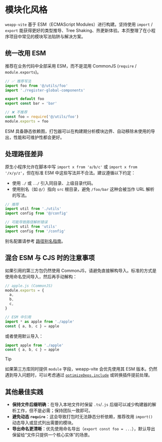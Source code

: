 # 模块化风格

`weapp-vite` 基于 ESM（ECMAScript Modules）进行构建。坚持使用 `import` / `export` 能获得更好的类型推导、Tree Shaking、热更新体验。本页整理了在小程序项目中常见的模块写法陷阱与解决方案。

## 统一改用 ESM

推荐在业务代码中全部采用 ESM，而不是混用 CommonJS (`require` / `module.exports`)。

```ts
// ✅ 推荐写法
import foo from '@/utils/foo'
import './register-global-components'

export default foo
export const bar = 'bar'

// ❌ 不推荐
const foo = require('@/utils/foo')
module.exports = foo
```

ESM 具备静态依赖图，打包器可以在构建期分析模块边界、自动移除未使用的导出，性能和可维护性都会更好。

## 处理路径差异

原生小程序允许在脚本中写 `import x from 'a/b/c'` 或 `import x from '/x/y/z'`，但在标准 ESM 中这些写法并不合法。建议遵循以下约定：

- 使用 `./` 或 `../` 引入同目录、上级目录代码。
- 使用别名（如 `@/`）指向 `src` 根目录，避免 `/foo/bar` 这种会被当作 URL 解析的写法。

```ts
// 推荐
import util from './utils'
import config from '@/config'

// 可能导致路径解析错误
import util from 'utils'
import config from '/config'
```

别名配置请参考 [路径别名指南](/guide/alias)。

## 混合 ESM 与 CJS 时的注意事项

如果引用的第三方包仍然使用 CommonJS，请避免直接解构导入。标准的方式是使用命名空间导入，然后再手动解构：

```js
// apple.js (CommonJS)
module.exports = {
  a,
  b,
  c,
}

// ESM 中引用
import * as apple from './apple'
const { a, b, c } = apple
```

或者使用默认导入：

```js
import apple from './apple'
const { a, b, c } = apple
```

> [!TIP]
> 如果第三方库同时提供 `module` 字段，weapp-vite 会优先使用其 ESM 版本。仍然遇到导入问题时，可以考虑通过 [`optimizeDeps.include`](/config/npm-and-deps.md#weapp-npm) 或转换插件提前处理。

## 其他最佳实践

- **保持文件后缀明确**：在导入本地文件时保留 `.ts`/`.js` 后缀可以减少构建器的解析工作，但不是必需；保持团队一致即可。
- **避免动态 `require`**：这会导致打包时无法静态分析依赖，推荐改用 `import()` 动态导入或显式列出需要的模块。
- **导出命名更清晰**：优先使用命名导出（`export const foo = ...`），默认导出保留给“文件只提供一个核心实体”的场景。
